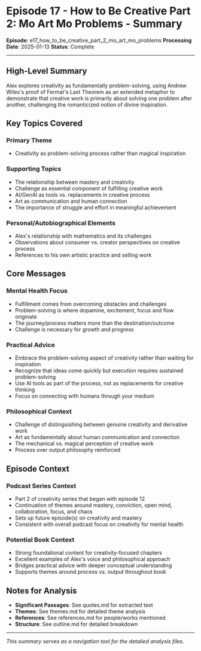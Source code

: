 # Episode 17 - How to Be Creative Part 2: Mo Art Mo Problems - Summary

**Episode**: e17_how_to_be_creative_part_2_mo_art_mo_problems
**Processing Date**: 2025-01-13
**Status**: Complete

---

## High-Level Summary

Alex explores creativity as fundamentally problem-solving, using Andrew Wiles's proof of Fermat's Last Theorem as an extended metaphor to demonstrate that creative work is primarily about solving one problem after another, challenging the romanticized notion of divine inspiration.

## Key Topics Covered

### Primary Theme
- Creativity as problem-solving process rather than magical inspiration

### Supporting Topics
- The relationship between mastery and creativity
- Challenge as essential component of fulfilling creative work
- AI/GenAI as tools vs. replacements in creative process
- Art as communication and human connection
- The importance of struggle and effort in meaningful achievement

### Personal/Autobiographical Elements
- Alex's relationship with mathematics and its challenges
- Observations about consumer vs. creator perspectives on creative process
- References to his own artistic practice and selling work

## Core Messages

### Mental Health Focus
- Fulfillment comes from overcoming obstacles and challenges
- Problem-solving is where dopamine, excitement, focus and flow originate
- The journey/process matters more than the destination/outcome
- Challenge is necessary for growth and progress

### Practical Advice
- Embrace the problem-solving aspect of creativity rather than waiting for inspiration
- Recognize that ideas come quickly but execution requires sustained problem-solving
- Use AI tools as part of the process, not as replacements for creative thinking
- Focus on connecting with humans through your medium

### Philosophical Context
- Challenge of distinguishing between genuine creativity and derivative work
- Art as fundamentally about human communication and connection
- The mechanical vs. magical perception of creative work
- Process over output philosophy reinforced

## Episode Context

### Podcast Series Context
- Part 2 of creativity series that began with episode 12
- Continuation of themes around mastery, conviction, open mind, collaboration, focus, and chaos
- Sets up future episode(s) on creativity and mastery
- Consistent with overall podcast focus on creativity for mental health

### Potential Book Context
- Strong foundational content for creativity-focused chapters
- Excellent examples of Alex's voice and philosophical approach
- Bridges practical advice with deeper conceptual understanding
- Supports themes around process vs. output throughout book

## Notes for Analysis

- **Significant Passages**: See quotes.md for extracted text
- **Themes**: See themes.md for detailed theme analysis  
- **References**: See references.md for people/works mentioned
- **Structure**: See outline.md for detailed breakdown

---

*This summary serves as a navigation tool for the detailed analysis files.*
